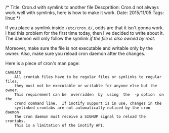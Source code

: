 /*
Title: Cron.d with symlink to another file
Descprition: Cron.d not always work well with symlinks, here is how to make it work.
Date: 2015/11/05
Tags: linux
*/

If you place a symlink inside `/etc/cron.d/`, odds are that it isn't gonna work.
I had this problem for the first time today, then I've decided to write about it.
The daemon will only follow the symlink *if the file is also owned by root*.

Moreover, make sure the file is not executable and writable only by the owner.
Also, make sure you reload cron daemon after the changes.

Here is a piece of cron's man page:

    CAVEATS
        All crontab files have to be regular files or symlinks to regular files,
        they must not be executable or writable for anyone else but the owner. 
        This requirement can be  overridden  by  using  the  -p option  on  the
        crond command line.  If inotify support is in use, changes in the 
        symlinked crontabs are not automatically noticed by the cron daemon.
        The cron daemon must receive a SIGHUP signal to reload the crontabs.
        This is a limitation of the inotify API.

